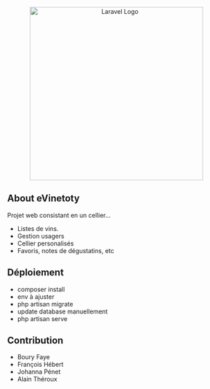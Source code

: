 <p align="center"><a href="https://laravel.com" target="_blank"><img src="https://raw.githubusercontent.com/laravel/art/master/logo-lockup/5%20SVG/2%20CMYK/1%20Full%20Color/laravel-logolockup-cmyk-red.svg" width="400" alt="Laravel Logo"></a></p>


## About eVinetoty

Projet web consistant en un cellier...

- Listes de vins.
- Gestion usagers
- Cellier personalisés
- Favoris, notes de dégustatins, etc



## Déploiement

- composer install
- env à ajuster
- php artisan migrate
- update database manuellement
- php artisan serve



## Contribution

-   Boury Faye
-   François Hébert
-   Johanna Pénet
-   Alain Théroux


